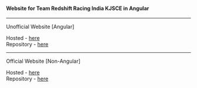 #### Website for Team Redshift Racing India KJSCE in Angular
___
Unofficial Website [Angular]

Hosted - [here](http://baijudodhia.github.io/redshiftracing-ng/)  
Repository - [here](http://www.github.com/baijudodhia/redshiftracing-ng)
___
Official Website [Non-Angular]

Hosted - [here](http://www.redshift-racing.in/)  
Repository - [here](http://www.github.com/baijudodhia/redshiftracing)
